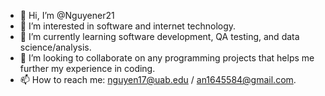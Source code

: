 - 👋 Hi, I’m @Nguyener21
- 👀 I’m interested in software and internet technology.
- 🌱 I’m currently learning software development, QA testing, and data science/analysis.
- 💞️ I’m looking to collaborate on any programming projects that helps me further my experience in coding.  
- 📫 How to reach me: nguyen17@uab.edu / an1645584@gmail.com.

<!---
Nguyener21/Nguyener21 is a ✨ special ✨ repository because its `README.md` (this file) appears on your GitHub profile.
You can click the Preview link to take a look at your changes.
--->
